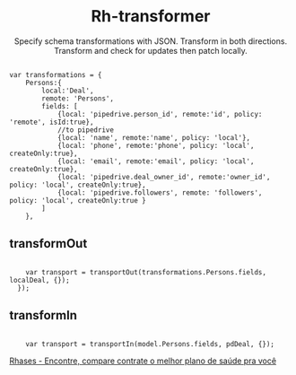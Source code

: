 <p align="center">
  <img src="">
</p>

<h1 align="center">Rh-transformer</h1>

<p align="center">
  Specify schema transformations with JSON. Transform in both directions. Transform and check for updates then patch locally.
</p>

<code>
var transformations = {
	Persons:{
		local:'Deal',
		remote: 'Persons',
		fields: [
			{local: 'pipedrive.person_id', remote:'id', policy: 'remote', isId:true},
			//to pipedrive
			{local: 'name', remote:'name', policy: 'local'},
			{local: 'phone', remote:'phone', policy: 'local', createOnly:true},
			{local: 'email', remote:'email', policy: 'local', createOnly:true},
			{local: 'pipedrive.deal_owner_id', remote:'owner_id', policy: 'local', createOnly:true},
			{local: 'pipedrive.followers', remote: 'followers', policy: 'local', createOnly:true }
		]
	},
</code>

<h2>transformOut</h2>
<code>
  	var transport = transportOut(transformations.Persons.fields, localDeal, {});
  });
</code>

<h2>transformIn</h2>
<code>
  	var transport = transportIn(model.Persons.fields, pdDeal, {});
</code>

<a href="http://www.rhases.com.br"> Rhases - Encontre, compare contrate o melhor plano de saúde pra você </a>
